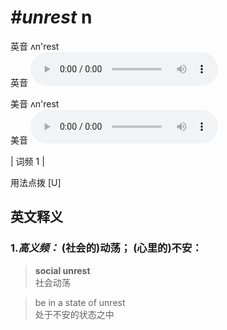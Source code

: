 # ***\#unrest*** n
英音 ʌn'rest  
英音
<audio src="./media/unrest-B.aac" controls="controls"></audio>

美音 ʌn'rest  
美音
<audio src="./media/unrest.aac" controls="controls"></audio>



| 词频 1 |  

用法点拨  [U]

英文释义
---
### 1.*高义频：* **(社会的)动荡； (心里的)不安：**  

 > **social unrest**   
 > 社会动荡    

 > be in a state of unrest   
 > 处于不安的状态之中    


